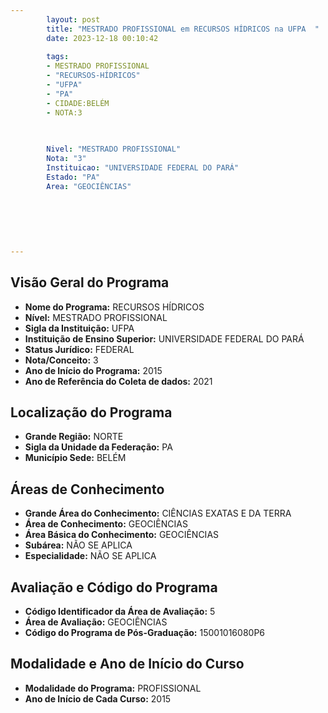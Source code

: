 ```yaml
---
        layout: post
        title: "MESTRADO PROFISSIONAL em RECURSOS HÍDRICOS na UFPA  "
        date: 2023-12-18 00:10:42
     
        tags:
        - MESTRADO PROFISSIONAL
        - "RECURSOS-HÍDRICOS"
        - "UFPA"
        - "PA"
        - CIDADE:BELÉM
        - NOTA:3
        
       

        Nivel: "MESTRADO PROFISSIONAL"
        Nota: "3"
        Instituicao: "UNIVERSIDADE FEDERAL DO PARÁ"
        Estado: "PA"
        Area: "GEOCIÊNCIAS"
        
        
        
        
        
        
---
```

## Visão Geral do Programa
- **Nome do Programa:** RECURSOS HÍDRICOS
- **Nível:** MESTRADO PROFISSIONAL
- **Sigla da Instituição:** UFPA
- **Instituição de Ensino Superior:** UNIVERSIDADE FEDERAL DO PARÁ
- **Status Jurídico:** FEDERAL
- **Nota/Conceito:** 3
- **Ano de Início do Programa:** 2015
- **Ano de Referência do Coleta de dados:** 2021

## Localização do Programa
- **Grande Região:** NORTE
- **Sigla da Unidade da Federação:** PA
- **Município Sede:** BELÉM

## Áreas de Conhecimento
- **Grande Área do Conhecimento:** CIÊNCIAS EXATAS E DA TERRA
- **Área de Conhecimento:** GEOCIÊNCIAS
- **Área Básica do Conhecimento:** GEOCIÊNCIAS
- **Subárea:** NÃO SE APLICA
- **Especialidade:** NÃO SE APLICA

## Avaliação e Código do Programa
- **Código Identificador da Área de Avaliação:** 5
- **Área de Avaliação:** GEOCIÊNCIAS
- **Código do Programa de Pós-Graduação:** 15001016080P6


## Modalidade e Ano de Início do Curso
- **Modalidade do Programa:** PROFISSIONAL
- **Ano de Início de Cada Curso:** 2015
